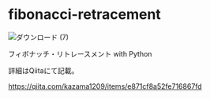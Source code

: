 # fibonacci-retracement

![ダウンロード (7)](https://user-images.githubusercontent.com/51913879/135900655-cdc1b84e-a785-4747-8b42-55925ed34fdb.png)


フィボナッチ・リトレースメント with Python

詳細はQiitaにて記載。

https://qiita.com/kazama1209/items/e871cf8a52fe716867fd
